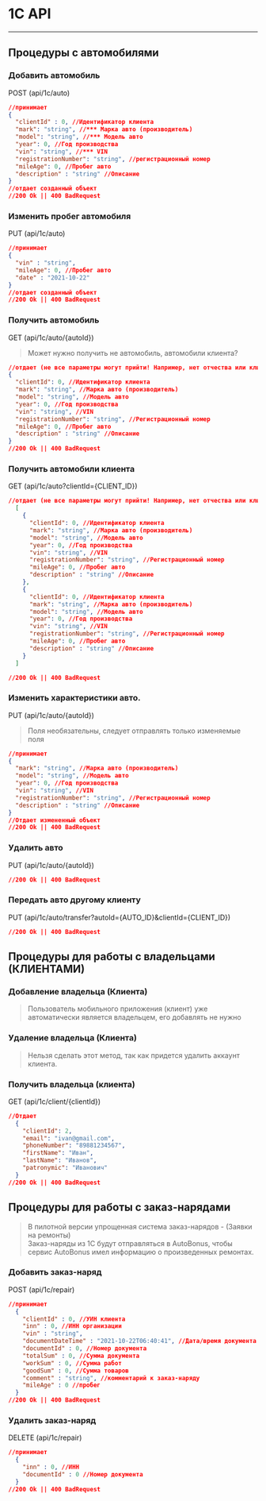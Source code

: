 # 1C API
***

## Процедуры с автомобилями

### Добавить автомобиль
POST (api/1c/auto)
```json lines
//принимает
{
  "clientId" : 0, //Идентификатор клиента
  "mark": "string", //*** Марка авто (производитель)
  "model": "string", //*** Модель авто
  "year": 0, //Год производства
  "vin": "string", //*** VIN
  "registrationNumber": "string", //регистрационный номер
  "mileAge": 0, //Пробег авто
  "description" : "string" //Описание
}
//отдает созданный объект
//200 Ok || 400 BadRequest
```

### Изменить пробег автомобиля
PUT (api/1c/auto)
```json
//принимает
{
  "vin" : "string",
  "mileAge": 0, //Пробег авто
  "date" : "2021-10-22"
}
//отдает созданный объект
//200 Ok || 400 BadRequest
```

### Получить автомобиль
GET (api/1c/auto/{autoId})
> Может нужно получить не автомобиль, автомобили клиента?
```json
//отдает (не все параметры могут прийти! Например, нет отчества или клиент не заполнил имя и фамилию)
{
  "clientId": 0, //Идентификатор клиента
  "mark": "string", //Марка авто (производитель)
  "model": "string", //Модель авто
  "year": 0, //Год производства
  "vin": "string", //VIN
  "registrationNumber": "string", //Регистрационный номер
  "mileAge": 0, //Пробег авто
  "description" : "string" //Описание
}
//200 Ok || 400 BadRequest
```

### Получить автомобили клиента
GET (api/1c/auto?clientId={CLIENT_ID})
```json
//отдает (не все параметры могут прийти! Например, нет отчества или клиент не заполнил имя и фамилию)
  [
    {
      "clientId": 0, //Идентификатор клиента
      "mark": "string", //Марка авто (производитель)
      "model": "string", //Модель авто
      "year": 0, //Год производства
      "vin": "string", //VIN
      "registrationNumber": "string", //Регистрационный номер
      "mileAge": 0, //Пробег авто
      "description" : "string" //Описание
    },
    {
      "clientId": 0, //Идентификатор клиента
      "mark": "string", //Марка авто (производитель)
      "model": "string", //Модель авто
      "year": 0, //Год производства
      "vin": "string", //VIN
      "registrationNumber": "string", //Регистрационный номер
      "mileAge": 0, //Пробег авто
      "description" : "string" //Описание
    }
  ]

//200 Ok || 400 BadRequest
```


### Изменить характеристики авто.
PUT (api/1c/auto/{autoId})
> Поля необязательны, следует отправлять только изменяемые поля
```json
//принимает
{
  "mark": "string", //Марка авто (производитель)
  "model": "string", //Модель авто
  "year": 0, //Год производства
  "vin": "string", //VIN
  "registrationNumber": "string", //Регистрационный номер
  "description" : "string" //Описание
}
//Отдает измененный объект   
//200 Ok || 400 BadRequest
```

### Удалить авто
PUT (api/1c/auto/{autoId})
```json
//200 Ok || 400 BadRequest
```

### Передать авто другому клиенту
PUT (api/1c/auto/transfer?autoId={AUTO_ID}&clientId={CLIENT_ID})
```json
//200 Ok || 400 BadRequest
```

## Процедуры для работы с владельцами (КЛИЕНТАМИ)

### Добавление владельца (Клиента)
> Пользователь мобильного приложения (клиент) уже автоматически является владельцем, его добавлять не нужно

### Удаление владельца (Клиента)
> Нельзя сделать этот метод, так как придется удалить аккаунт клиента.


### Получить владельца (клиента)
GET (api/1c/client/{clientId})
```json
//Отдает
  {
    "clientId": 2, 
    "email": "ivan@gmail.com",
    "phoneNumber": "89881234567",
    "firstName": "Иван",
    "lastName": "Иванов",
    "patronymic": "Иванович"
  } 
//200 Ok || 400 BadRequest
```

## Процедуры для работы с заказ-нарядами
> В пилотной версии упрощенная система заказ-нарядов - (Заявки на ремонты)  
> Заказ-наряды из 1С будут отправляться в AutoBonus, чтобы сервис AutoBonus имел информацию о произведенных ремонтах.  

### Добавить заказ-наряд
POST (api/1c/repair)
```json
//принимает
  {
    "clientId" : 0, //УИН клиента
    "inn" : 0, //ИНН организации
    "vin" : "string", 
    "documentDateTime" : "2021-10-22T06:40:41", //Дата/время документа
    "documentId" : 0, //Номер документа
    "totalSum" : 0, //Сумма документа
    "workSum" : 0, //Сумма работ
    "goodSum" : 0, //Сумма товаров
    "comment" : "string", //комментарий к заказ-наряду
    "mileAge" : 0 //пробег
  } 
//200 Ok || 400 BadRequest
```

### Удалить заказ-наряд
DELETE (api/1c/repair)
```json
//принимает
  {
    "inn" : 0, //ИНН
    "documentId" : 0 //Номер документа
  } 
//200 Ok || 400 BadRequest
```



